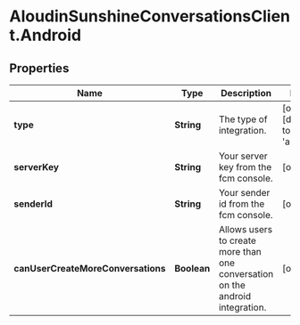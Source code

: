 # AloudinSunshineConversationsClient.Android

## Properties

Name | Type | Description | Notes
------------ | ------------- | ------------- | -------------
**type** | **String** | The type of integration. | [optional] [default to &#39;android&#39;]
**serverKey** | **String** | Your server key from the fcm console. | [optional] 
**senderId** | **String** | Your sender id from the fcm console. | [optional] 
**canUserCreateMoreConversations** | **Boolean** | Allows users to create more than one conversation on the android integration. | [optional] 


